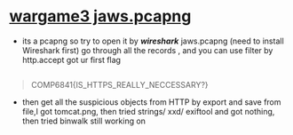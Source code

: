 # [wargame3 jaws.pcapng](https://github.com/li-li-ge/ctf_writeups/blob/main/code/forensics_wargames/war3_networks/jaws.pcapng)

* its a pcapng so try to open it by ***wireshark*** jaws.pcapng (need to install Wireshark first)
go through all the records , and you can use filter by http.accept got ur first flag

![]()

> COMP6841{IS_HTTPS_REALLY_NECCESSARY?}

* then get all the suspicious objects from HTTP by export and save from file,I got tomcat.png, then tried strings/ xxd/ exiftool and got nothing, then tried binwalk
still working on 